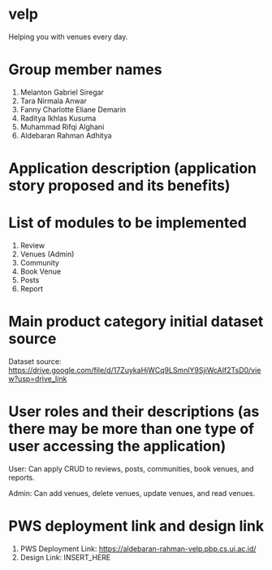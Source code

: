 # velp
Helping you with venues every day.

# Group member names

1. Melanton Gabriel Siregar
2. Tara Nirmala Anwar
3. Fanny Charlotte Eliane Demarin
4. Raditya Ikhlas Kusuma
5. Muhammad Rifqi Alghani
6. Aldebaran Rahman Adhitya


# Application description (application story proposed and its benefits)




# List of modules to be implemented

1. Review
2. Venues (Admin)
3. Community
4. Book Venue
5. Posts
6. Report


# Main product category initial dataset source

Dataset source: https://drive.google.com/file/d/17ZuykaHjWCq9LSmnlY9SjiWcAIf2TsD0/view?usp=drive_link


# User roles and their descriptions (as there may be more than one type of user accessing the application)

User:
Can apply CRUD to reviews, posts, communities, book venues, and reports.

Admin:
Can add venues, delete venues, update venues, and read venues.


# PWS deployment link and design link

1. PWS Deployment Link: https://aldebaran-rahman-velp.pbp.cs.ui.ac.id/
2. Design Link: INSERT_HERE
